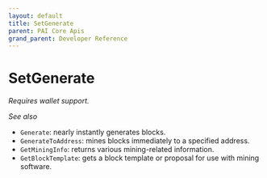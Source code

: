 ```yaml
---
layout: default
title: SetGenerate
parent: PAI Core Apis
grand_parent: Developer Reference
---
```


SetGenerate
=======================

*Requires wallet support.*


*See also*

* `Generate`: nearly instantly generates blocks.
* `GenerateToAddress`: mines blocks immediately to a specified address.
* `GetMiningInfo`: returns various mining-related information.
* `GetBlockTemplate`: gets a block template or proposal for use with mining software.
